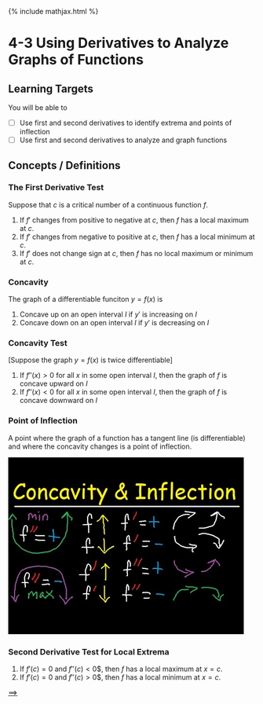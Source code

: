 {% include mathjax.html %}

# 4-3 Using Derivatives to Analyze Graphs of Functions

## Learning Targets

You will be able to
- [ ] Use first and second derivatives to identify extrema and points of inflection
- [ ] Use first and second derivatives to analyze and graph functions

## Concepts / Definitions

### The First Derivative Test
Suppose that $c$ is a critical number of a continuous function $f$.
 1. If $f'$ changes from positive to negative at $c$, then $f$ has a local maximum at $c$.
 2. If $f'$ changes from negative to positive at $c$, then $f$ has a local minimum at $c$.
 3. If $f'$ does not change sign at $c$, then $f$ has no local maximum or minimum at $c$.

### Concavity
The graph of a differentiable funciton $y = f(x)$ is
 1. Concave up on an open interval $I$ if $y'$ is increasing on $I$
 2. Concave down on an open interval $I$ if $y'$ is decreasing on $I$

### Concavity Test
[Suppose the graph $y = f(x)$ is twice differentiable]
 1. If $f''(x) > 0$ for all $x$ in some open interval $I$, then the graph of $f$ is concave upward on $I$
 2. If $f''(x) < 0$ for all $x$ in some open interval $I$, then the graph of $f$ is concave downward on $I$

### Point of Inflection
A point where the graph of a function has a tangent line (is differentiable) and where the concavity changes is a point of inflection.

![Concavity and Inflection](../assets/calculus/4-3-using-derivatives-to-analyze-graphs-of-functions_1.jpg)

### Second Derivative Test for Local Extrema
 1. If $f'(c) = 0$ and $f''(c) < 0$$, then $f$ has a local maximum at $x = c$.
 2. If $f'(c) = 0$ and $f''(c) > 0$$, then $f$ has a local minimum at $x = c$.

[==>](4-6-related-rates.md)
